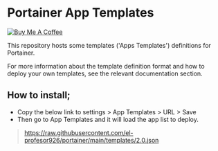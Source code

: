 # Portainer App Templates
<a href="https://www.buymeacoffee.com/zen262176" target="_blank"><img src="https://lounge-group.co.uk/by-me-a-coffee.png" alt="Buy Me A Coffee"></a>

This repository hosts some templates ('Apps Templates') definitions for Portainer.

For more information about the template definition format and how to deploy your own templates, see the relevant documentation section.

## How to install;
- Copy the below link to settings > App Templates > URL > Save
- Then go to App Templates and it will load the app list to deploy.
> https://raw.githubusercontent.com/el-profesor926/portainer/main/templates/2.0.json
